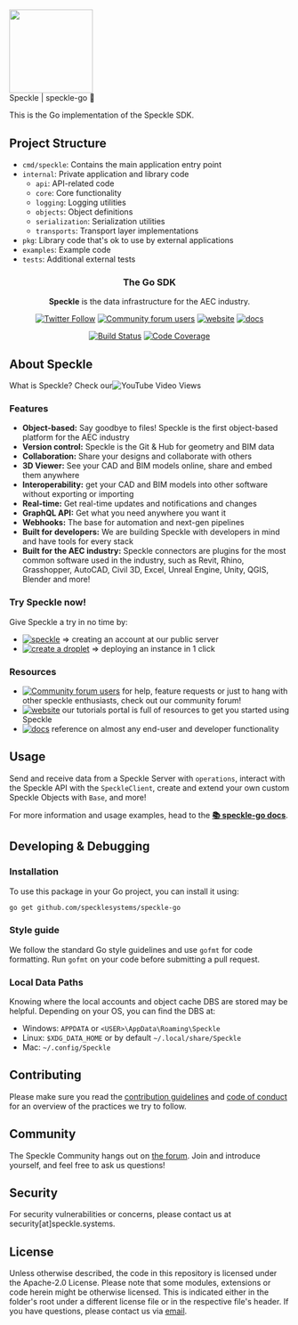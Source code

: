 # <div align="center">
  <img src="https://user-images.githubusercontent.com/2679513/131189167-18ea5fe1-c578-47f6-9785-3748178e4312.png" width="150px"/><br/>
  Speckle | speckle-go 🐹
</div>

This is the Go implementation of the Speckle SDK.

## Project Structure

- `cmd/speckle`: Contains the main application entry point
- `internal`: Private application and library code
  - `api`: API-related code
  - `core`: Core functionality
  - `logging`: Logging utilities
  - `objects`: Object definitions
  - `serialization`: Serialization utilities
  - `transports`: Transport layer implementations
- `pkg`: Library code that's ok to use by external applications
- `examples`: Example code
- `tests`: Additional external tests

<h3 align="center">
    The Go SDK
</h3>

<p align="center"><b>Speckle</b> is the data infrastructure for the AEC industry.</p>

<p align="center">
  <a href="https://twitter.com/SpeckleSystems"><img src="https://img.shields.io/twitter/follow/SpeckleSystems?style=social" alt="Twitter Follow"></a>
  <a href="https://speckle.community"><img src="https://img.shields.io/discourse/users?server=https%3A%2F%2Fspeckle.community&style=flat-square&logo=discourse&logoColor=white" alt="Community forum users"></a>
  <a href="https://speckle.systems"><img src="https://img.shields.io/badge/https://-speckle.systems-royalblue?style=flat-square" alt="website"></a>
  <a href="https://speckle.guide/dev/"><img src="https://img.shields.io/badge/docs-speckle.guide-orange?style=flat-square&logo=read-the-docs&logoColor=white" alt="docs"></a>
</p>

<!-- TODO: Replace with actual Go-specific badges -->
<p align="center">
  <a href="https://github.com/specklesystems/speckle-go/"><img src="https://img.shields.io/badge/build-passing-brightgreen?style=flat-square" alt="Build Status"></a>
  <a href="https://codecov.io/gh/specklesystems/speckle-go">
    <img src="https://img.shields.io/badge/coverage-80%25-yellowgreen?style=flat-square" alt="Code Coverage"/>
  </a>
</p>

## About Speckle

What is Speckle? Check our![YouTube Video Views](https://img.shields.io/youtube/views/B9humiSpHzM?label=Speckle%20in%201%20minute%20video&style=social)

### Features

- **Object-based:** Say goodbye to files! Speckle is the first object-based platform for the AEC industry
- **Version control:** Speckle is the Git & Hub for geometry and BIM data
- **Collaboration:** Share your designs and collaborate with others
- **3D Viewer:** See your CAD and BIM models online, share and embed them anywhere
- **Interoperability:** get your CAD and BIM models into other software without exporting or importing
- **Real-time:** Get real-time updates and notifications and changes
- **GraphQL API:** Get what you need anywhere you want it
- **Webhooks:** The base for automation and next-gen pipelines
- **Built for developers:** We are building Speckle with developers in mind and have tools for every stack
- **Built for the AEC industry:** Speckle connectors are plugins for the most common software used in the industry, such as Revit, Rhino, Grasshopper, AutoCAD, Civil 3D, Excel, Unreal Engine, Unity, QGIS, Blender and more!

### Try Speckle now!

Give Speckle a try in no time by:

- [![speckle](https://img.shields.io/badge/https://-app.speckle.systems-0069ff?style=flat-square&logo=hackthebox&logoColor=white)](https://app.speckle.systems) ⇒ creating an account at our public server
- [![create a droplet](https://img.shields.io/badge/Create%20a%20Droplet-0069ff?style=flat-square&logo=digitalocean&logoColor=white)](https://marketplace.digitalocean.com/apps/speckle-server?refcode=947a2b5d7dc1) ⇒ deploying an instance in 1 click

### Resources

- [![Community forum users](https://img.shields.io/badge/community-forum-green?style=for-the-badge&logo=discourse&logoColor=white)](https://speckle.community) for help, feature requests or just to hang with other speckle enthusiasts, check out our community forum!
- [![website](https://img.shields.io/badge/tutorials-speckle.systems-royalblue?style=for-the-badge&logo=youtube)](https://speckle.systems) our tutorials portal is full of resources to get you started using Speckle
- [![docs](https://img.shields.io/badge/docs-speckle.guide-orange?style=for-the-badge&logo=read-the-docs&logoColor=white)](https://speckle.guide/dev/) reference on almost any end-user and developer functionality

## Usage

Send and receive data from a Speckle Server with `operations`, interact with the Speckle API with the `SpeckleClient`, create and extend your own custom Speckle Objects with `Base`, and more!

For more information and usage examples, head to the [**📚 speckle-go docs**](https://speckle.guide/dev/go.html).

## Developing & Debugging

### Installation

To use this package in your Go project, you can install it using:

```bash
go get github.com/specklesystems/speckle-go
```

### Style guide

We follow the standard Go style guidelines and use `gofmt` for code formatting. Run `gofmt` on your code before submitting a pull request.

### Local Data Paths

Knowing where the local accounts and object cache DBS are stored may be helpful. Depending on your OS, you can find the DBS at:
- Windows: `APPDATA` or `<USER>\AppData\Roaming\Speckle`
- Linux: `$XDG_DATA_HOME` or by default `~/.local/share/Speckle`
- Mac: `~/.config/Speckle`

## Contributing

Please make sure you read the [contribution guidelines](.github/CONTRIBUTING.md) and [code of conduct](.github/CODE_OF_CONDUCT.md) for an overview of the practices we try to follow.

## Community

The Speckle Community hangs out on [the forum](https://discourse.speckle.works). Join and introduce yourself, and feel free to ask us questions!

## Security

For security vulnerabilities or concerns, please contact us at security[at]speckle.systems.

## License

Unless otherwise described, the code in this repository is licensed under the Apache-2.0 License. Please note that some modules, extensions or code herein might be otherwise licensed. This is indicated either in the folder's root under a different license file or in the respective file's header. If you have questions, please contact us via [email](mailto:hello@speckle.systems).
